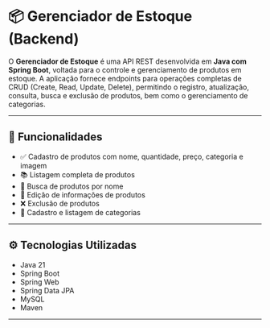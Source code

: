 # 📦 Gerenciador de Estoque (Backend)

O **Gerenciador de Estoque** é uma API REST desenvolvida em **Java com Spring Boot**, voltada para o controle e gerenciamento de produtos em estoque. A aplicação fornece endpoints para operações completas de CRUD (Create, Read, Update, Delete), permitindo o registro, atualização, consulta, busca e exclusão de produtos, bem como o gerenciamento de categorias.


---

## 🚀 Funcionalidades

- ✅ Cadastro de produtos com nome, quantidade, preço, categoria  e imagem
- 📚 Listagem completa de produtos  
- 🔎 Busca de produtos por nome  
- 📝 Edição de informações de produtos  
- ❌ Exclusão de produtos  
- 📂 Cadastro e listagem de categorias  

---

## ⚙️ Tecnologias Utilizadas

- Java 21
- Spring Boot  
- Spring Web  
- Spring Data JPA  
- MySQL
- Maven  

---



